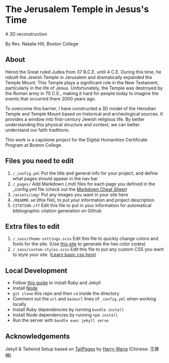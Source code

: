 # The Jerusalem Temple in Jesus's Time
A 3D reconstruction 

By Rev. Natalie Hill, Boston College

## About

Herod the Great ruled Judea from 37 B.C.E. until 4 C.E. During this time, he rebuilt the Jewish Temple in Jerusalem and dramatically expanded the Temple Mount. This Temple plays a significant role in the New Testament, particularly in the life of Jesus. Unfortunately, the Temple was destroyed by the Roman army in 70 C.E., making it hard for people today to imagine the events that occurred there 2000 years ago.

To overcome this barrier, I have constructed a 3D model of the Herodian Temple and Temple Mount based on historical and archeological sources. It provides a window into first-century Jewish religious life. By better understanding this physical structure and context, we can better understand our faith traditions.

This work is a capstone project for the Digital Humanities Certificate Program at Boston College.

## Files you need to edit

1. `/_config.yml` Put the title and general info for your project, and define what pages should appear in the nav bar
2. `/_pages/` Add Markdown (.md) files for each page you defined in the _config.yml file (check out the [Markdown Cheat Sheet](https://www.markdownguide.org/cheat-sheet/))
3. `/assets/img/` Put any images you want in your site here
4. `/README.md` (this file), to put your information and project description
5. `CITATION.cff` Edit this file to put in your information for automatical bibliographic citation generation on Github

## Extra files to edit

1. `/_sass/theme-settings.scss` Edit this file to quickly change colors and fonts for the site. (Use [this site](https://htmlcolorcodes.com/color-picker/) to generate the hex color codes)
2. `/_sass/custom-styles.scss` Edit this file to put any custom CSS you want to style your site. ([Learn basic css here](https://www.w3schools.com/w3css/defaulT.asp))

## Local Development

* Follow [this guide](https://jekyllrb.com/docs/installation/) to install Ruby and Jekyll
* Install [Node](https://nodejs.org/en)
* `git clone` this repo and then `cd` inside the directory
* Comment out the `url` and `baseurl` lines of `_config.yml` when working locally
* Install Ruby dependencies by running `bundle install`
* Install Node dependencies by running `npm install`
* Run the server with `bundle exec jekyll serve`

## Acknowledgements

Jekyll & Tailwind Setup based on [TailPages](https://github.com/harrywang/tailpages) by [Harry Wang](https://harrywang.me/) (Chinese: 王建楠)
